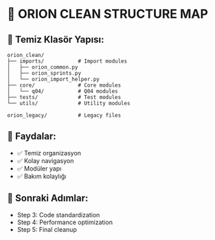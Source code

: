 # 📁 ORION CLEAN STRUCTURE MAP

## 🧹 Temiz Klasör Yapısı:

```
orion_clean/
├── imports/           # Import modules
│   ├── orion_common.py
│   ├── orion_sprints.py
│   └── orion_import_helper.py
├── core/              # Core modules
│   └── q04/           # Q04 modules
├── tests/             # Test modules
└── utils/             # Utility modules

orion_legacy/          # Legacy files
```

## 🎯 Faydalar:
- ✅ Temiz organizasyon
- ✅ Kolay navigasyon
- ✅ Modüler yapı
- ✅ Bakım kolaylığı

## 🚀 Sonraki Adımlar:
- Step 3: Code standardization
- Step 4: Performance optimization
- Step 5: Final cleanup
